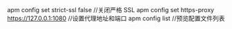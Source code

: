 apm config set strict-ssl false //关闭严格 SSL
apm config set https-proxy https://127.0.0.1:1080 //设置代理地址和端口
apm config list //预览配置文件列表
